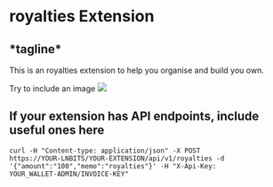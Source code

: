<h1>royalties Extension</h1>
<h2>*tagline*</h2>
This is an royalties extension to help you organise and build you own.

Try to include an image
<img src="https://i.imgur.com/9i4xcQB.png">


<h2>If your extension has API endpoints, include useful ones here</h2>

<code>curl -H "Content-type: application/json" -X POST https://YOUR-LNBITS/YOUR-EXTENSION/api/v1/royalties -d '{"amount":"100","memo":"royalties"}' -H "X-Api-Key: YOUR_WALLET-ADMIN/INVOICE-KEY"</code>
